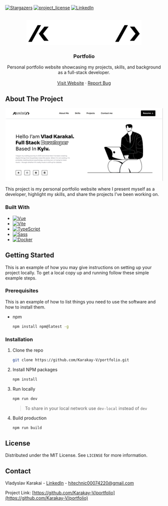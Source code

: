 <!--
*** Thanks for checking out the Best-README-Template. If you have a suggestion
*** that would make this better, please fork the repo and create a pull request
*** or simply open an issue with the tag "enhancement".
*** Don't forget to give the project a star!
*** Thanks again! Now go create something AMAZING! :D
-->


<!-- PROJECT SHIELDS -->
<!--
*** I'm using markdown "reference style" links for readability.
*** Reference links are enclosed in brackets [ ] instead of parentheses ( ).
*** See the bottom of this document for the declaration of the reference variables
*** for contributors-url, forks-url, etc. This is an optional, concise syntax you may use.
*** https://www.markdownguide.org/basic-syntax/#reference-style-links
-->
[![Stargazers][stars-shield]][stars-url]
[![project_license][license-shield]][license-url]
[![LinkedIn][linkedin-shield]][linkedin-url]


<!-- PROJECT LOGO -->
<br />
<div align="center">
  <a href="https://github.com/Karakay-V/portfolio">
    <img src="src/assets/logo-reversed.png" alt="Logo" width="max-content" height="80">
  </a>

<h3 align="center">Portfolio</h3>

  <p align="center">
    Personal portfolio website showcasing my projects, skills, and background as a full-stack developer.
    <br />
    <br />
    <a href="https://karakay-v.github.io/">Visit Website</a>
    &middot;
    <a href="https://github.com/Karakay-V/portfolio/issues/new?labels=bug&template=bug-report---.md">Report Bug</a>
  </p>
</div>


<!-- ABOUT THE PROJECT -->
## About The Project

[![Portfolio Screen Shot][portfolio-screenshot]](./src/assets/screenshoot.png)

This project is my personal portfolio website where I present myself as a developer, highlight my skills, and share the projects I’ve been working on.  


### Built With


* [![Vue][Vue-badge]][Vue-url]
* [![Vite][Vite-badge]][Vite-url]
* [![TypeScript][TypeScript-badge]][TypeScript-url]
* [![Sass][Sass-badge]][Sass-url]
* [![Docker][Docker-badge]][Docker-url]


<!-- GETTING STARTED -->
## Getting Started

This is an example of how you may give instructions on setting up your project locally.
To get a local copy up and running follow these simple example steps.

### Prerequisites

This is an example of how to list things you need to use the software and how to install them.
* npm
  ```sh
  npm install npm@latest -g
  ```

### Installation

1. Clone the repo
   ```sh
   git clone https://github.com/Karakay-V/portfolio.git
   ```
2. Install NPM packages
   ```sh
   npm install
   ```
3. Run locally
   ```sh
   npm run dev
   ```
   > To share in your local network use `dev-local` instead of `dev`
4. Build production
   ```sh
   npm run build
   ```


<!-- LICENSE -->
## License

Distributed under the MIT License. See `LICENSE` for more information.


<!-- CONTACT -->
## Contact

Vladyslav Karakai - [LinkedIn][linkedin-url] - hitechnic00074220@gmail.com

Project Link: [https://github.com/Karakay-V/portfolio](https://github.com/Karakay-V/portfolio)


<!-- MARKDOWN LINKS & IMAGES -->
<!-- https://www.markdownguide.org/basic-syntax/#reference-style-links -->
[stars-shield]: https://img.shields.io/github/stars/Karakay-V/portfolio.svg?style=for-the-badge
[stars-url]: https://github.com/Karakay-V/portfolio/stargazers
[license-shield]: https://img.shields.io/github/license/Karakay-V/portfolio.svg?style=for-the-badge
[license-url]: https://github.com/Karakay-V/portfolio/blob/master/LICENSE.txt
[linkedin-shield]: https://img.shields.io/badge/-LinkedIn-black.svg?style=for-the-badge&logo=linkedin&colorB=555
[linkedin-url]: https://linkedin.com/in/karakay-v
[portfolio-screenshot]: src/assets/screenshoot.png

[Vue-badge]: https://img.shields.io/badge/Vue.js-35495E?style=for-the-badge&logo=vuedotjs&logoColor=4FC08D
[Vue-url]: https://vuejs.org/
[Vite-badge]: https://img.shields.io/badge/Vite-646CFF?style=for-the-badge&logo=Vite&logoColor=white
[Vite-url]: https://vite.dev/
[TypeScript-badge]: https://shields.io/badge/TypeScript-3178C6?style=for-the-badge&logo=TypeScript&logoColor=FFF
[TypeScript-url]: https://www.typescriptlang.org/
[Sass-badge]: https://img.shields.io/badge/Sass-CC6699?style=for-the-badge&logo=Sass&logoColor=white
[Sass-url]: https://sass-lang.com/
[Docker-badge]: https://img.shields.io/badge/docker-257bd6?style=for-the-badge&logo=docker&logoColor=white
[Docker-url]: https://www.docker.com/
